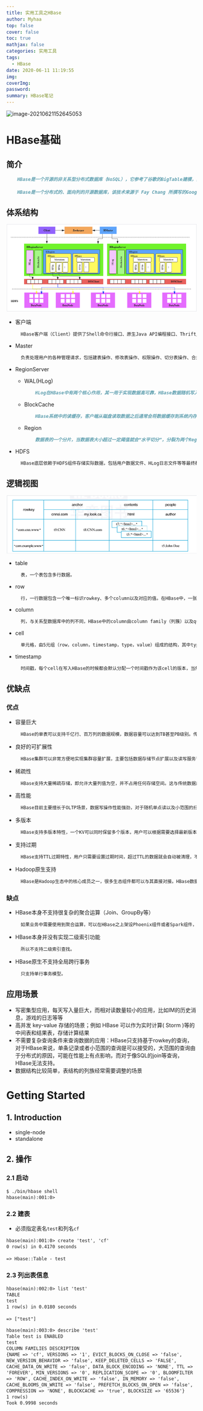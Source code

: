 ```yaml
---
title: 实用工具之HBase
author: Myhaa
top: false
cover: false
toc: true
mathjax: false
categories: 实用工具
tags:
  - HBase
date: 2020-06-11 11:19:55
img:
coverImg:
password:
summary: HBase笔记
---
```


![image-20210621152645053](%E5%AE%9E%E7%94%A8%E5%B7%A5%E5%85%B7%E4%B9%8B%E5%AE%9E%E7%94%A8%E5%B7%A5%E5%85%B7%E4%B9%8BHBase/image-20210621152645053.png)

# HBase基础

## 简介

```markdown
	HBase是一个开源的非关系型分布式数据库（NoSQL），它参考了谷歌的BigTable建模，实现的编程语言为 Java。它是Apache软件基金会的Hadoop项目的一部分，运行于HDFS文件系统之上，为 Hadoop 提供类似于BigTable 规模的服务。因此，它可以对稀疏文件提供极高的容错率。
	
	HBase是一个分布式的、面向列的开源数据库，该技术来源于 Fay Chang 所撰写的Google论文“Bigtable：一个结构化数据的分布式存储系统”。就像Bigtable利用了Google文件系统（File System）所提供的分布式数据存储一样，HBase在Hadoop之上提供了类似于Bigtable的能力。HBase是Apache的Hadoop项目的子项目。HBase不同于一般的关系数据库，它是一个适合于非结构化数据存储的数据库。另一个不同的是HBase基于列簇的而不是基于行的模式。
```

## 体系结构

![image-20201218163039823](%E5%AE%9E%E7%94%A8%E5%B7%A5%E5%85%B7%E4%B9%8BHBase/image-20201218163039823.png)

* 客户端

  ```markdown
  	HBase客户端（Client）提供了Shell命令行接口、原生Java API编程接口、Thrift/REST API编程接口以及MapReduce编程接口。支持所有常见的DML操作以及DDL操作，包括表的创建、删除、修改，以及数据的插入、删除、更新、读取等。其中Thrift/REST API主要用于支持非Java的上层业务需求，MapReduce接口则主要用于批量数据导入以及批量数据读取。
  ```

* Master

  ```markdown
  	负责处理用户的各种管理请求，包括建表操作、修改表操作、权限操作、切分表操作、合并数据分片操作以及Compaction操作；管理集群中所有RegionServer，包括RegionServer中Region的负载均衡、RegionServer的宕机恢复以及Region的迁移；负责过期日志以及文件的清理工作，Master会每隔一段时间检查HDFS中HLog是否过期、HFile是否已经被删除，并在过期之后会将其删除。
  ```

* RegionServer

  * WAL(HLog)

    ```markdown
    	HLog在HBase中有两个核心作用，其一用于实现数据高可靠，HBase数据随机写入并不是直接写入文件，而是先写入缓存，再异步刷新落盘。为了防止缓存数据丢失，数据写入缓存之前需要首先顺序写入HLog，通过这种方式，即使缓存数据丢失，仍然可以通过HLog日志恢复。其二用于实现HBase集群间主从复制，从集群通过回放主集群推送过来的HLog日志实现主从复制。
    ```

  * BlockCache

    ```markdown
    	HBase系统中的读缓存，客户端从磁盘读取数据之后通常会将数据缓存到系统内存中，后续访问同一行数据可以直接从内存中获取而不需要访问磁盘。对于带有大量热点读的业务请求来说，缓存机制会带来极大的性能提升。
    ```

  * Region

    ```markdown
    	数据表的一个分片，当数据表大小超过一定阈值就会“水平切分”，分裂为两个Region。Region是集群负载均衡的基本单位。通常一张表的Region会分布在整个集群的多台RegionServer上，一个RegionServer上会管理多个Region，当然，这些Region一般来自不同的数据表
    ```

* HDFS

  ```markdown
  	HBase底层依赖于HDFS组件存储实际数据，包括用户数据文件、HLog日志文件等等最终都会写入HDFS落盘。HDFS是Hadoop生态圈内最成熟的组件之一，数据默认三副本存储策略可以有效保证数据的高可靠性。HBase内部封装了一个称为DFSClient的HDFS客户端组件负责对HDFS的实际数据进行读写访问。
  ```

## 逻辑视图

![image-20201218164935058](%E5%AE%9E%E7%94%A8%E5%B7%A5%E5%85%B7%E4%B9%8BHBase/image-20201218164935058.png)

* table

  ```markdown
  	表，一个表包含多行数据。
  ```

* row

  ```markdown
  	行，一行数据包含一个唯一标识rowkey、多个column以及对应的值。在HBase中，一张表中所有row都按照rowkey的字典序由小到大排序。
  ```

* column

  ```markdown
  	列，与关系型数据库中的列不同，HBase中的column由column family（列簇）以及qualifier（列名）两部分组成，两者中间使用"："相连，比如contents：html，其中contents为列簇，html为列簇下具体一列。column family在表创建的时候需要指定，用户不能随意增减。一个column family下可以设置任意多个qualifier，因此可以理解为HBase中的列可以动态增加，理论上甚至可以扩展到上百万列。
  ```

* cell

  ```markdown
  	单元格，由5元组（row，column，timestamp，type，value）组成的结构，其中type表示Put/Delete这样的操作类型，timestamp代表这个cell的版本。这个结构在数据库中实际是以KV结构存储的，其中（row，column，timestamp，type）是K，value字段对应KV的V。
  ```

* timestamp

  ```markdown
  	时间戳，每个cell在写入HBase的时候都会默认分配一个时间戳作为该cell的版本，当然，用户也可以在写入的时候自带时间戳。HBase支持多版本特性，即同一rowkey、column下可以有多个value存在，这些value使用timestamp作为版本号，版本越大，表示数据越新。
  ```

## 优缺点

### 优点

* 容量巨大

  ```markdown
  	HBase的单表可以支持千亿行、百万列的数据规模，数据容量可以达到TB甚至PB级别。传统的关系型数据库，如Oracle和MySQL等，如果单表记录条数超过亿行，读写性能都会急剧下降，在HBase中并不会出现这样的情况。
  ```

* 良好的可扩展性

  ```markdown
  	HBase集群可以非常方便地实现集群容量扩展，主要包括数据存储节点扩展以及读写服务节点扩展。HBase底层数据存储依赖于HDFS系统，HDFS可以通过简单地增加DataNode实现扩展，HBase读写服务节点也一样，可以通过简单的增加RegionServer节点实现计算层的扩展。
  ```

* 稀疏性

  ```markdown
  	HBase支持大量稀疏存储，即允许大量列值为空，并不占用任何存储空间。这与传统数据库不同，传统数据库对于空值的处理是占用一定存储空间的，这会造成一定程度的存储空间浪费。因此可以使用HBase存储多至上百万列的数据，即使表中存在大量的空值，也不需要任何额外空间。
  ```

* 高性能

  ```markdown
  	HBase目前主要擅长于OLTP场景，数据写操作性能强劲，对于随机单点读以及小范围的扫描读性能也能够得到保证。对于大范围的扫描读可以使用MapReduce提供的API实现更高效的并行扫描。
  ```

* 多版本

  ```markdown
  	HBase支持多版本特性，一个KV可以同时保留多个版本，用户可以根据需要选择最新版本或者某个历史版本。
  ```

* 支持过期

  ```markdown
  	HBase支持TTL过期特性，用户只需要设置过期时间，超过TTL的数据就会自动被清理，不需要用户写程序手动删除。
  ```

* Hadoop原生支持

  ```markdown
  	HBase是Hadoop生态中的核心成员之一，很多生态组件都可以与其直接对接。HBase数据存储依赖于HDFS，这样的架构可以带来很多好处，比如用户可以直接绕过HBase系统操作HDFS文件，高效地完成数据扫描或者数据导入工作；再比如可以利用HDFS提供的多级存储特性（Archival Storage Feature）将HBase根据业务的重要程度进行分级存储，将重要的业务放到SSD，将不重要的业务放到HDD。或者用户可以设置归档时间，进而将最近的数据放在SSD，将归档数据文件放在HDD。另外，HBase对MapReduce的支持也已经有了很多案例，后续还会针对spark做更多的工作。
  ```

### 缺点

* HBase本身不支持很复杂的聚合运算（Join、GroupBy等）

  ```markdown
  	如果业务中需要使用到聚合运算，可以在HBase之上架设Phoenix组件或者Spark组件，前者主要应用于小规模聚合的OLTP场景，后者应用于大规模聚合的OLAP场景。
  ```

* HBase本身并没有实现二级索引功能

  ```markdown
  	所以不支持二级索引查找。
  ```

* HBase原生不支持全局跨行事务

  ```markdown
  	只支持单行事务模型。
  ```

## 应用场景

* 写密集型应用，每天写入量巨大，而相对读数量较小的应用，比如IM的历史消息，游戏的日志等等
* 高并发 key-value 存储的场景；例如 HBase 可以作为实时计算( Storm )等的中间表和结果表，存储计算结果
* 不需要复杂查询条件来查询数据的应用：HBase只支持基于rowkey的查询，对于HBase来说，单条记录或者小范围的查询是可以接受的，大范围的查询由于分布式的原因，可能在性能上有点影响，而对于像SQL的join等查询，HBase无法支持。
* 数据结构比较简单，表结构的列族经常需要调整的场景

# Getting Started

## 1. Introduction

* single-node
* standalone

## 2. 操作

### 2.1 启动

```shell
$ ./bin/hbase shell
hbase(main):001:0>
```

### 2.2 建表

* 必须指定表名`test`和列名`cf`

```hbase
hbase(main):001:0> create 'test', 'cf'
0 row(s) in 0.4170 seconds

=> Hbase::Table - test
```

### 2.3 列出表信息

```hbase
hbase(main):002:0> list 'test'
TABLE
test
1 row(s) in 0.0180 seconds

=> ["test"]
```

```hbase
hbase(main):003:0> describe 'test'
Table test is ENABLED
test
COLUMN FAMILIES DESCRIPTION
{NAME => 'cf', VERSIONS => '1', EVICT_BLOCKS_ON_CLOSE => 'false', NEW_VERSION_BEHAVIOR => 'false', KEEP_DELETED_CELLS => 'FALSE', CACHE_DATA_ON_WRITE => 'false', DATA_BLOCK_ENCODING => 'NONE', TTL => 'FOREVER', MIN_VERSIONS => '0', REPLICATION_SCOPE => '0', BLOOMFILTER => 'ROW', CACHE_INDEX_ON_WRITE => 'false', IN_MEMORY => 'false', CACHE_BLOOMS_ON_WRITE => 'false', PREFETCH_BLOCKS_ON_OPEN => 'false', COMPRESSION => 'NONE', BLOCKCACHE => 'true', BLOCKSIZE => '65536'}
1 row(s)
Took 0.9998 seconds
```

